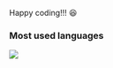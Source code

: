 Happy coding!!! 😆

### Most used languages

![](https://github-readme-stats.vercel.app/api/top-langs/?username=Zhoucheng133&layout=compact&hide=c,cmake)
